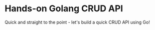 # Hands-on Golang CRUD API

Quick and straight to the point - let's build a quick CRUD API using Go!

